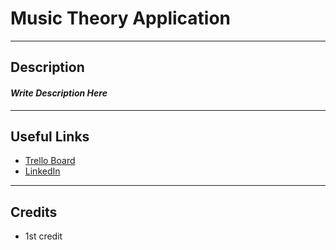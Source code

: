 # Music Theory Application
---

## Description

#### **_Write Description Here_**

---

## Useful Links

- [Trello Board](https://trello.com/b/6jddnXT3/musicaltheories)
- [LinkedIn](https://www.linkedin.com/in/patrick-f-knight/)

---

## Credits

- 1st credit